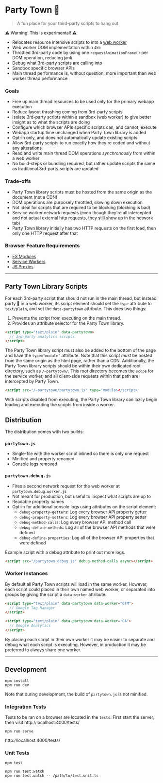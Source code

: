 # Party Town 🎉

> A fun place for your third-party scripts to hang out

⚠️ Warning! This is experimental! ⚠️

- Relocates resource intensive scripts to into a [web worker](https://developer.mozilla.org/en-US/docs/Web/API/Web_Workers_API)
- Web worker DOM implementation within `4kb`
- Throttled 3rd-party code by using one `requestAnimationFrame()` per DOM operation, reducing jank
- Debug what 3rd-party scripts are calling into
- Sandbox specific browser APIs
- Main thread performance is, without question, more important than web worker thread performance

### Goals

- Free up main thread resources to be used only for the primary webapp execution
- Reduce layout thrashing coming from 3rd-party scripts
- Isolate 3rd-party scripts within a sandbox (web worker) to give better insight as to what the scripts are doing
- Configure which browser APIs specific scripts can, and cannot, execute
- Webapp startup time unchanged when Party Town library is added
- Opt-in only, and does not automatically update existing scripts
- Allow 3rd-party scripts to run exactly how they're coded and without any alterations
- Read and write main thread DOM operations _synchronously_ from within a web worker
- No build-steps or bundling required, but rather update scripts the same as traditional 3rd-party scripts are updated

### Trade-offs

- Party Town library scripts must be hosted from the same origin as the document (not a CDN)
- DOM operations are purposely throttled, slowing down execution
- Not ideal for scripts that are required to be blocking (blocking is bad)
- Service worker network requests (even though they're all intercepted and not actual external http requests, they still show up in the network tab)
- Party Town library initially has two HTTP requests on the first load, then only one HTTP request after that

### Browser Feature Requirements

- [ES Modules](https://caniuse.com/es6-module)
- [Service Workers](https://caniuse.com/serviceworkers)
- [JS Proxies](https://caniuse.com/proxy)

---

## Party Town Library Scripts

For each 3rd-party script that should not run in the main thread, but instead party 🎉 in a web worker, its script element
should set the `type` attribute to `text/plain`, and set the `data-partytown` attribute. This does two things:

1. Prevents the script from executing on the main thread.
2. Provides an attribute selector for the Party Town library.

```html
<script type="text/plain" data-partytown>
  // 3rd-party analytics scripts
</script>
```

The Party Town library script must also be added to the bottom of the page and have the
`type="module"` attribute. Note that this script _must_ be hosted from the same origin as
the html page, rather than a CDN. Additionally, the Party Town library scripts should be
within their own dedicated root directory, such as `/~partytown/`. This root directory
becomes the `scope` for the service worker, and all client-side requests within that path
are intercepted by Party Town.

```html
<script src="/~partytown/partytown.js" type="module></script>
```

With scripts disabled from executing, the Party Town library can lazily begin loading and
executing the scripts from inside a worker.

## Distribution

The distribution comes with two builds:

### `partytown.js`

- Single-file with the worker script inlined so there is only one request
- Minified and property renamed
- Console logs removed

### `partytown.debug.js`

- Fires a second network request for the web worker at `partytown.debug.worker.js`
- Not meant for production, but useful to inspect what scripts are up to
- Readable property names
- Opt-in for additional console logs using attributes on the script element:
  - `debug-property-getters`: Log every browser API property getter
  - `debug-property-setters`: Log every browser API property setter
  - `debug-method-calls`: Log every browser API method call
  - `debug-define-methods`: Log all of the browser API methods that were defined
  - `debug-define-properties`: Log all of the browser API properties that were defined

Example script with a debug attribute to print out more logs.

```html
<script src="/partytown.debug.js" debug-method-calls async></script>
```

### Worker Instances

By default all Party Town scripts will load in the same worker. However, each
script could placed in their own named web worker, or separated into  
groups by giving the script a `data-worker` attribute.

```html
<script type="text/plain" data-partytown data-worker="GTM">
  // Google Tag Manager
</script>

<script type="text/plain" data-partytown data-worker="GA">
  // Google Analytics
</script>
```

By placing each script in their own worker it may be easier to separate and debug
what each script is executing. However, in production it may be preferred to always
share one worker.

---

## Development

```
npm install
npm run dev
```

Note that during development, the build of `partytown.js` is not minified.

### Integration Tests

Tests to be ran on a browser are located in the `tests`. First start the server, then visit http://localhost:4000/tests/

```
npm run serve
```

http://localhost:4000/tests/

### Unit Tests

```
npm test
```

```
npm run test.watch
npm run test.watch -- /path/to/test.unit.ts
```

